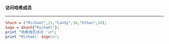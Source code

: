 #### 访问哈希成员
------
```perl
%hash = ("Michael",21,"Candy",30,"Ethan",18);
$age = $hash{"Michael"};
print "哈希成员访问：\n";
print "Michael: $age\n";
```
